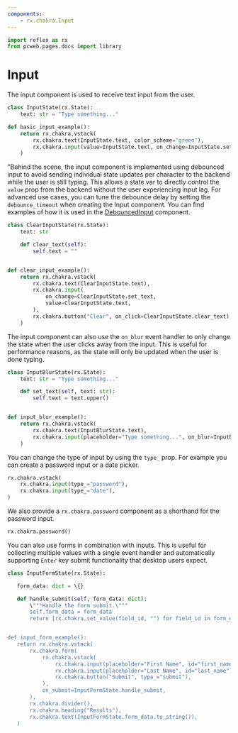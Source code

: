 ```yaml
---
components:
    - rx.chakra.Input
---
```


```python exec
import reflex as rx
from pcweb.pages.docs import library
```

# Input

The input component is used to receive text input from the user.

```python demo exec
class InputState(rx.State):
    text: str = "Type something..."

def basic_input_example():
    return rx.chakra.vstack(
        rx.chakra.text(InputState.text, color_scheme="green"),
        rx.chakra.input(value=InputState.text, on_change=InputState.set_text)
    )
```

"Behind the scene, the input component is implemented using debounced input to avoid sending individual state updates per character to the backend while the user is still typing.
This allows a state var to directly control the `value` prop from the backend without the user experiencing input lag.
For advanced use cases, you can tune the debounce delay by setting the `debounce_timeout` when creating the Input component.
You can find examples of how it is used in the [DebouncedInput]({library.forms.debounce.path}) component.

```python demo exec
class ClearInputState(rx.State):
    text: str

    def clear_text(self):
        self.text = ""


def clear_input_example():
    return rx.chakra.vstack(
        rx.chakra.text(ClearInputState.text),
        rx.chakra.input(
            on_change=ClearInputState.set_text,
            value=ClearInputState.text,
        ),
        rx.chakra.button("Clear", on_click=ClearInputState.clear_text),
    )
```

The input component can also use the `on_blur` event handler to only change the state when the user clicks away from the input.
This is useful for performance reasons, as the state will only be updated when the user is done typing.

```python demo exec
class InputBlurState(rx.State):
    text: str = "Type something..."

    def set_text(self, text: str):
        self.text = text.upper()


def input_blur_example():
    return rx.chakra.vstack(
        rx.chakra.text(InputBlurState.text),
        rx.chakra.input(placeholder="Type something...", on_blur=InputBlurState.set_text)
    )
```

You can change the type of input by using the `type_` prop.
For example you can create a password input or a date picker.

```python demo
rx.chakra.vstack(
    rx.chakra.input(type_="password"),
    rx.chakra.input(type_="date"),
)
```

We also provide a `rx.chakra.password` component as a shorthand for the password input.

```python demo
rx.chakra.password()
```

 You can also use forms in combination with inputs.
 This is useful for collecting multiple values with a single event handler and automatically supporting `Enter` key submit functionality that desktop users expect.

 ```python demo exec
 class InputFormState(rx.State):

    form_data: dict = \{}

    def handle_submit(self, form_data: dict):
        \"""Handle the form submit.\"""
        self.form_data = form_data
        return [rx.chakra.set_value(field_id, "") for field_id in form_data]


def input_form_example():
    return rx.chakra.vstack(
        rx.chakra.form(
            rx.chakra.vstack(
                rx.chakra.input(placeholder="First Name", id="first_name"),
                rx.chakra.input(placeholder="Last Name", id="last_name"),
                rx.chakra.button("Submit", type_="submit"),
            ),
            on_submit=InputFormState.handle_submit,
        ),
        rx.chakra.divider(),
        rx.chakra.heading("Results"),
        rx.chakra.text(InputFormState.form_data.to_string()),
    )
 ```
